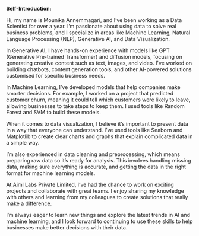 **Self-Introduction:**

Hi, my name is Mounika Annemmagari, and I’ve been working as a Data Scientist for over a year. I’m passionate about using data to solve real business problems, and I specialize in areas like Machine Learning, Natural Language Processing (NLP), Generative AI, and Data Visualization.

In Generative AI, I have hands-on experience with models like GPT (Generative Pre-trained Transformer) and diffusion models, focusing on generating creative content such as text, images, and video. I've worked on building chatbots, content generation tools, and other AI-powered solutions customised for specific business needs.

In Machine Learning, I’ve developed models that help companies make smarter decisions. For example, I worked on a project that predicted customer churn, meaning it could tell which customers were likely to leave, allowing businesses to take steps to keep them. I used tools like Random Forest and SVM to build these models.

When it comes to data visualization, I believe it’s important to present data in a way that everyone can understand. I’ve used tools like Seaborn and Matplotlib to create clear charts and graphs that explain complicated data in a simple way.

I’m also experienced in data cleaning and preprocessing, which means preparing raw data so it’s ready for analysis. This involves handling missing data, making sure everything is accurate, and getting the data in the right format for machine learning models.

At Aiml Labs Private Limited, I’ve had the chance to work on exciting projects and collaborate with great teams. I enjoy sharing my knowledge with others and learning from my colleagues to create solutions that really make a difference.

I’m always eager to learn new things and explore the latest trends in AI and machine learning, and I look forward to continuing to use these skills to help businesses make better decisions with their data.
